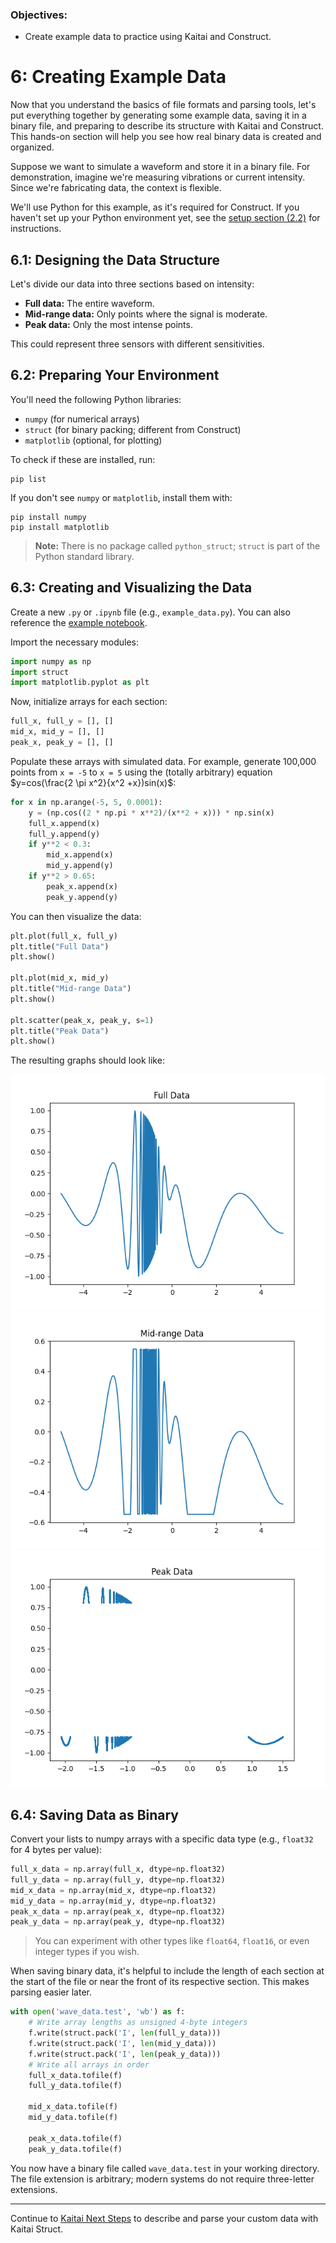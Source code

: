 ### Objectives:
* Create example data to practice using Kaitai and Construct.

# 6: Creating Example Data

Now that you understand the basics of file formats and parsing tools, let's put everything together by generating some example data, saving it in a binary file, and preparing to describe its structure with Kaitai and Construct. This hands-on section will help you see how real binary data is created and organized.

Suppose we want to simulate a waveform and store it in a binary file. For demonstration, imagine we're measuring vibrations or current intensity. Since we're fabricating data, the context is flexible.

We'll use Python for this example, as it's required for Construct. If you haven't set up your Python environment yet, see the [setup section (2.2)](02_setup.md) for instructions.

## 6.1: Designing the Data Structure

Let's divide our data into three sections based on intensity:
- **Full data:** The entire waveform.
- **Mid-range data:** Only points where the signal is moderate.
- **Peak data:** Only the most intense points.

This could represent three sensors with different sensitivities.

## 6.2: Preparing Your Environment

You'll need the following Python libraries:
- `numpy` (for numerical arrays)
- `struct` (for binary packing; different from Construct)
- `matplotlib` (optional, for plotting)

To check if these are installed, run:
```
pip list
```
If you don't see `numpy` or `matplotlib`, install them with:
```
pip install numpy
pip install matplotlib
```
> **Note:** There is no package called `python_struct`; `struct` is part of the Python standard library.

## 6.3: Creating and Visualizing the Data

Create a new `.py` or `.ipynb` file (e.g., `example_data.py`). You can also reference the [example notebook](https://github.com/det-lab/lessons-data-format/blob/gh-pages/examples/example_data.ipynb).

Import the necessary modules:
```python
import numpy as np
import struct
import matplotlib.pyplot as plt
```

Now, initialize arrays for each section:
```python
full_x, full_y = [], []
mid_x, mid_y = [], []
peak_x, peak_y = [], []
```

Populate these arrays with simulated data. For example, generate 100,000 points from `x = -5` to `x = 5` using the (totally arbitrary) equation $y=cos(\frac{2 \pi x^2}{x^2 +x})sin(x)$:
```python
for x in np.arange(-5, 5, 0.0001):
    y = (np.cos((2 * np.pi * x**2)/(x**2 + x))) * np.sin(x)
    full_x.append(x)
    full_y.append(y)
    if y**2 < 0.3:
        mid_x.append(x)
        mid_y.append(y)
    if y**2 > 0.65:
        peak_x.append(x)
        peak_y.append(y)
```

You can then visualize the data:
```python
plt.plot(full_x, full_y)
plt.title("Full Data")
plt.show()

plt.plot(mid_x, mid_y)
plt.title("Mid-range Data")
plt.show()

plt.scatter(peak_x, peak_y, s=1)
plt.title("Peak Data")
plt.show()
```

The resulting graphs should look like:

![full](examples/full-graph.png)
![mid](examples/mid-graph.png)
![peak](examples/peak-graph.png)

## 6.4: Saving Data as Binary

Convert your lists to numpy arrays with a specific data type (e.g., `float32` for 4 bytes per value):
```python
full_x_data = np.array(full_x, dtype=np.float32)
full_y_data = np.array(full_y, dtype=np.float32)
mid_x_data = np.array(mid_x, dtype=np.float32)
mid_y_data = np.array(mid_y, dtype=np.float32)
peak_x_data = np.array(peak_x, dtype=np.float32)
peak_y_data = np.array(peak_y, dtype=np.float32)
```
> You can experiment with other types like `float64`, `float16`, or even integer types if you wish.

When saving binary data, it's helpful to include the length of each section at the start of the file or near the front of its respective section. This makes parsing easier later. 

```python
with open('wave_data.test', 'wb') as f:
    # Write array lengths as unsigned 4-byte integers
    f.write(struct.pack('I', len(full_y_data)))
    f.write(struct.pack('I', len(mid_y_data)))
    f.write(struct.pack('I', len(peak_y_data)))
    # Write all arrays in order
    full_x_data.tofile(f)
    full_y_data.tofile(f)

    mid_x_data.tofile(f)
    mid_y_data.tofile(f)

    peak_x_data.tofile(f)
    peak_y_data.tofile(f)
```

You now have a binary file called `wave_data.test` in your working directory. The file extension is arbitrary; modern systems do not require three-letter extensions.

---
Continue to [Kaitai Next Steps](06_kaitai_next_steps.md) to describe and parse your custom data with Kaitai Struct.